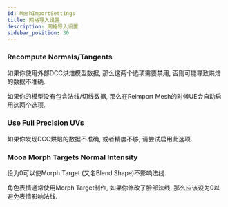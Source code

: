 ```yaml
---
id: MeshImportSettings
title: 网格导入设置
description: 网格导入设置
sidebar_position: 30
---
```


### Recompute Normals/Tangents
如果你使用外部DCC烘焙模型数据, 那么这两个选项需要禁用, 否则可能导致烘焙的数据不准确.

如果你的模型没有包含法线/切线数据, 那么在Reimport Mesh的时候UE会自动启用这两个选项.

### Use Full Precision UVs
如果你发现DCC烘焙的数据不准确, 或者精度不够, 请尝试启用此选项.

### Mooa Morph Targets Normal Intensity
设为0可以使Morph Target (又名Blend Shape)不影响法线.

角色表情通常使用Morph Target制作, 如果你修改了脸部法线, 那么应该设为0以避免表情影响法线.
